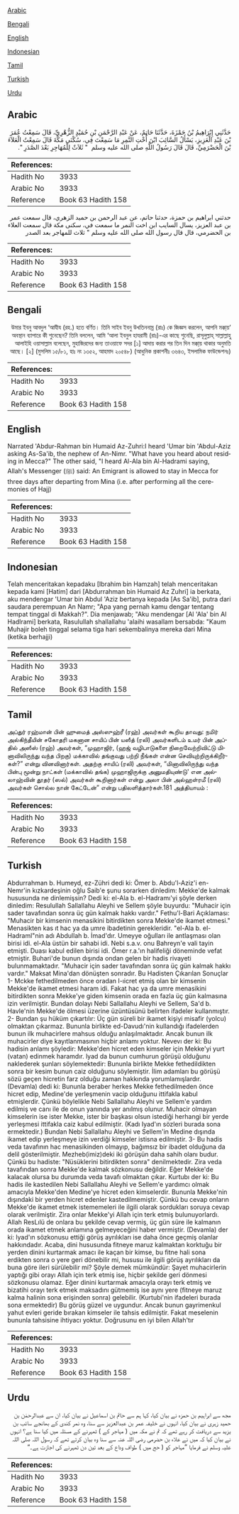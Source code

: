 [Arabic](#arabic)

[Bengali](#bengali)

[English](#english)

[Indonesian](#indonesian)

[Tamil](#tamil)

[Turkish](#turkish)

[Urdu](#urdu)

## Arabic


<div dir="rtl" lang="ar" style={{fontSize:'larger',backgroundColor:'#f8f9fa',padding:20}}>
حَدَّثَنِي إِبْرَاهِيمُ بْنُ حَمْزَةَ، حَدَّثَنَا حَاتِمٌ، عَنْ عَبْدِ الرَّحْمَنِ بْنِ حُمَيْدٍ الزُّهْرِيِّ، قَالَ سَمِعْتُ عُمَرَ بْنَ عَبْدِ الْعَزِيزِ، يَسْأَلُ السَّائِبَ ابْنَ أُخْتِ النَّمِرِ مَا سَمِعْتَ فِي، سُكْنَى مَكَّةَ قَالَ سَمِعْتُ الْعَلاَءَ بْنَ الْحَضْرَمِيِّ، قَالَ قَالَ رَسُولُ اللَّهِ صلى الله عليه وسلم ‏ "‏ ثَلاَثٌ لِلْمُهَاجِرِ بَعْدَ الصَّدَرِ ‏"‏‏.‏
</div>
<div style={{backgroundColor:'#f8f9fa',padding:20, marginBottom: 10}}><table> <thead> <tr> <th>References:</th> <th></th> </tr> </thead> <tbody><tr><td>Hadith No</td><td>3933</td></tr><tr><td>Arabic No</td><td>3933</td></tr><tr><td>Reference</td><td>Book 63 Hadith 158</td></tr></tbody></table></div>


<div dir="rtl" lang="ar" style={{fontSize:'larger',backgroundColor:'#f8f9fa',padding:20}}>
حدثني ابراهيم بن حمزة، حدثنا حاتم، عن عبد الرحمن بن حميد الزهري، قال سمعت عمر بن عبد العزيز، يسال السايب ابن اخت النمر ما سمعت في، سكنى مكة قال سمعت العلاء بن الحضرمي، قال قال رسول الله صلى الله عليه وسلم " ثلاث للمهاجر بعد الصدر
</div>
<div style={{backgroundColor:'#f8f9fa',padding:20, marginBottom: 10}}><table> <thead> <tr> <th>References:</th> <th></th> </tr> </thead> <tbody><tr><td>Hadith No</td><td>3933</td></tr><tr><td>Arabic No</td><td>3933</td></tr><tr><td>Reference</td><td>Book 63 Hadith 158</td></tr></tbody></table></div>

## Bengali


<div dir="rtl" lang="bn" style={{fontSize:'larger',backgroundColor:'#f8f9fa',padding:20}}>
‘উমার ইবনু আবদুল ‘আযীয (রহ.) হতে বর্ণিত। তিনি সাইব ইবনু উখতিননাম্র (রাঃ) কে জিজ্ঞস করলেন, আপনি মক্কা্য় অবস্থান ব্যাপারে কী শুনেছেন? তিনি বললেন, আমি ‘আলা ইবনুল হাযরামী (রাঃ)-এর কাছে শুনেছি, রাসূলুল্লাহ্ সাল্লাল্লাহু আলাইহি ওয়াসাল্লাম বলেছেন, মুহাজিরদের জন্য তাওয়াফে সদর [১] আদায় করার পর তিন দিন মক্কা্য় থাকার অনুমতি আছে। [২] (মুসলিম ১৫/৮১, হাঃ নং ১৩৫২, আহমাদ ২০৫৪৮) (আধুনিক প্রকাশনীঃ ৩৬৪৩, ইসলামিক ফাউন্ডেশনঃ)
</div>
<div style={{backgroundColor:'#f8f9fa',padding:20, marginBottom: 10}}><table> <thead> <tr> <th>References:</th> <th></th> </tr> </thead> <tbody><tr><td>Hadith No</td><td>3933</td></tr><tr><td>Arabic No</td><td>3933</td></tr><tr><td>Reference</td><td>Book 63 Hadith 158</td></tr></tbody></table></div>

## English


<div dir="ltr" lang="en" style={{fontSize:'larger',backgroundColor:'#f8f9fa',padding:20}}>
Narrated 'Abdur-Rahman bin Humaid Az-Zuhri:I heard 'Umar bin 'Abdul-Aziz asking As-Sa'ib, the nephew of An-Nimr. "What have you heard about residing in Mecca?" The other said, "I heard Al-Ala bin Al-Hadrami saying, Allah's Messenger (ﷺ) said: An Emigrant is allowed to stay in Mecca for three days after departing from Mina (i.e. after performing all the ceremonies of Hajj)
</div>
<div style={{backgroundColor:'#f8f9fa',padding:20, marginBottom: 10}}><table> <thead> <tr> <th>References:</th> <th></th> </tr> </thead> <tbody><tr><td>Hadith No</td><td>3933</td></tr><tr><td>Arabic No</td><td>3933</td></tr><tr><td>Reference</td><td>Book 63 Hadith 158</td></tr></tbody></table></div>

## Indonesian


<div dir="ltr" lang="id" style={{fontSize:'larger',backgroundColor:'#f8f9fa',padding:20}}>
Telah menceritakan kepadaku [Ibrahim bin Hamzah] telah menceritakan kepada kami [Hatim] dari [Abdurrahman bin Humaid Az Zuhri] ia berkata, aku mendengar 'Umar bin Abdul 'Aziz bertanya kepada [As Sa'ib], putra dari saudara perempuan An Namr; "Apa yang pernah kamu dengar tentang tempat tinggal di Makkah?". Dia menjawab; "Aku mendengar [Al 'Ala' bin Al Hadlrami] berkata, Rasulullah shallallahu 'alaihi wasallam bersabda: "Kaum Muhajir boleh tinggal selama tiga hari sekembalinya mereka dari Mina (ketika berhajji)
</div>
<div style={{backgroundColor:'#f8f9fa',padding:20, marginBottom: 10}}><table> <thead> <tr> <th>References:</th> <th></th> </tr> </thead> <tbody><tr><td>Hadith No</td><td>3933</td></tr><tr><td>Arabic No</td><td>3933</td></tr><tr><td>Reference</td><td>Book 63 Hadith 158</td></tr></tbody></table></div>

## Tamil


<div dir="ltr" lang="ta" style={{fontSize:'larger',backgroundColor:'#f8f9fa',padding:20}}>
அப்துர் ரஹ்மான் பின் ஹுமைத் அஸ்ஸுஹ்ரீ (ரஹ்) அவர்கள் கூறிய தாவது: நமிர் அல்கிந்தீயின் சகோதரி மகனான சாயிப் பின் யஸீத் (ரலி) அவர்களிடம் உமர் பின் அப்தில் அஸீஸ் (ரஹ்) அவர்கள், “முஹாஜிர், (ஹஜ் வழிபாடுகளை நிறைவேற்றிவிட்டு மினாவிலிருந்து வந்த பிறகு) மக்காவில் தங்குவது பற்றி நீங்கள் என்ன செவியுற்றிருக்கிறீர்கள்?” என்று வினவினார்கள். அதற்கு சாயிப் (ரலி) அவர்கள், “மினாவிலிருந்து வந்த பின்பு மூன்று நாட்கள் (மக்காவில் தங்க) முஹாஜிருக்கு அனுமதியுண்டு' என அல்லாஹ்வின் தூதர் (ஸல்) அவர்கள் கூறினார்கள் என்று அலா பின் அல்ஹள்ரமீ (ரலி) அவர்கள் சொல்ல நான் கேட்டேன்” என்று பதிலளித்தார்கள்.181 அத்தியாயம் :
</div>
<div style={{backgroundColor:'#f8f9fa',padding:20, marginBottom: 10}}><table> <thead> <tr> <th>References:</th> <th></th> </tr> </thead> <tbody><tr><td>Hadith No</td><td>3933</td></tr><tr><td>Arabic No</td><td>3933</td></tr><tr><td>Reference</td><td>Book 63 Hadith 158</td></tr></tbody></table></div>

## Turkish


<div dir="ltr" lang="tr" style={{fontSize:'larger',backgroundColor:'#f8f9fa',padding:20}}>
Abdurrahman b. Humeyd, ez-Zühri dedi ki: Ömer b. Abdu'l-Aziz'i en-Nemr'in kızkardeşinin oğlu Saib'e şunu sorarken dinledim: Mekke'de kalmak hususunda ne dinlemişsin? Dedi ki: el-Ala b. el-Hadramı'yi şöyle derken dinledim: Resulullah Sallallahu Aleyhi ve Sellem şöyle buyurdu: "Muhacir için sader tavafından sonra üç gün kalmak hakkı vardır." Fethu'l-Bari Açıklaması: "Muhacir bir kimsenin menasikini bitirdikten sonra Mekke'de ikamet etmesi." Menasikten kas ıt hac ya da umre ibadetinin gerekleridir. "el-Ala b. el-Hadraml"nin adı Abdullah b. İmad'dır. Umeyye oğulları ile antlaşması olan birisi idi. el-Ala üstün bir sahabi idi. Nebi s.a.v. onu Bahreyn'e vali tayin etmişti. Duası kabul edilen birisi idi. Ömer r.a.'ın halifeliği döneminde vefat etmiştir. Buhari'de bunun dışında ondan gelen bir hadis rivayeti bulunmamaktadır. "Muhacir için sader tavafından sonra üç gün kalmak hakkı vardır." Maksat Mina'dan dönüşten sonradır. Bu Hadisten Çıkarılan Sonuçlar 1- Mckke fethedilmeden önce oradan I-ıicret etmiş olan bir kimsenin Mekke'de ikamet etmesi haram idi. Fakat hac ya da umre menasikini bitirdikten sonra Mekke'ye giden kimsenin orada en fazla üç gün kalmasına izin verilmiştir. Bundan dolayı Nebi Sallallahu Aleyhi ve Sellem, Sa'd b. Havle'nin Mekke'de ölmesi üzerine üzüntüsünü belirten ifadeler kullanmıştır. 2- Bundan şu hüküm çıkartılır: Üç gün süreli bir ikamet kişiyi misafir (yolcu) olmaktan çıkarmaz. Bununla birlikte ed-Davudı'nin kullandığı ifadelerden bunun ilk muhacirlere mahsus olduğu anlaşılmaktadır. Ancak bunun ilk muhacirler diye kayıtlanmasının hiçbir anlamı yoktur. Nevevı der ki: Bu hadisin anlamı şöyledir: Mekke'den hicret eden kimseler için Mekke'yi yurt (vatan) edinmek haramdır. lyad da bunun cumhurun görüşü olduğunu naklederek şunları söylemektedir: Bununla birlikte Mekke fethedildikten sonra bir kesim bunun caiz olduğunu söylemiştir. İlim adamları bu görüşü sözü geçen hicretin farz olduğu zaman hakkında yorumlamışlardır. (Devamla) dedi ki: Bununla beraber herkes Mekke fethedilmeden önce hicret edip, Medine'de yerleşmenin vacip olduğunu ittifakla kabul etmişlerdir. Çünkü böylelikle Nebi Sallallahu Aleyhi ve Sellem'e yardım edilmiş ve canı ile de onun yanında yer anılmış olunur. Muhacir olmayan kimselerin ise ister Mekke, ister bir başkası olsun istediği herhangi bir yerde yerleşmesi ittifakla caiz kabul edilmiştir. (Kadı Iyad'ın sözleri burada sona ermektedir.) Bundan Nebi Sallallahu Aleyhi ve Sellem'in Medine dışında ikamet edip yerleşmeye izin verdiği kimseler istisna edilmiştir. 3- Bu hadis veda tavafının hac menasikinden olmayıp, bağımsız bir ibadet olduğuna da delil gösterilmiştir. Mezheb(imiz)deki iki görüşün daha sahih olanı budur. Çünkü bu hadiste: "Nüsüklerini bitirdikten sonra" denilmektedir. Zira veda tavafından sonra Mekke'de kalmak sözkonusu değildir. Eğer Mekke'de kalacak olursa bu durumda veda tavafı olmaktan çıkar. Kurtubı der ki: Bu hadis ile kastedilen Nebi Sallallahu Aleyhi ve Sellem'e yardımcı olmak amacıyla Mekke'den Medine'ye hicret eden kimselerdir. Bununla Mekke'nin dışındaki bir yerden hicret edenler kastedilmemiştir. Çünkü bu cevap onların Mekke'de ikamet etmek istememeleri ile ilgili olarak sordukları soruya cevap olarak verilmiştir. Zira onlar Mekke'yi Allah için terk etmiş bulunuyorlardı. Allah ResLılü de onlara bu şekilde cevap vermiş, üç gün süre ile kalmanın orada ikamet etmek anlamına gelmeyeceğini haber vermiştir. (Devamla) der ki: lyad'ın sözkonusu ettiği görüş ayrılıkları ise daha önce geçmiş olanlar hakkındadır. Acaba, dini hususunda fitneye maruz kalmaktan korktuğu bir yerden dinini kurtarmak amacı ile kaçan bir kimse, bu fitne hali sona erdikten sonra o yere geri dönebilir mi, hususu ile ilgili görüş ayrılıkları da buna göre ileri sürülebilir mi? Şöyle demek mümkündür: Şayet muhacirlerin yaptığı gibi orayı Allah için terk etmiş ise, hiçbir şekilde geri dönmesi sözkonusu olamaz. Eğer dinini kurtarmak amacıyla orayı terk etmiş ve bizatihi orayı terk etmek maksadını gütmemiş ise aynı yere (fitneye maruz kalma halinin sona erişinden sonra) gelebilir. (Kurtubi'nin ifadeleri burada sona ermektedir) Bu görüş güzel ve uygundur. Ancak bunun gayrimenkul yahut evleri geride bırakan kimseler ile tahsis edilmiştir. Fakat meselenin bununla tahsisine ihtiyacı yoktur. Doğrusunu en iyi bilen Allah'tır
</div>
<div style={{backgroundColor:'#f8f9fa',padding:20, marginBottom: 10}}><table> <thead> <tr> <th>References:</th> <th></th> </tr> </thead> <tbody><tr><td>Hadith No</td><td>3933</td></tr><tr><td>Arabic No</td><td>3933</td></tr><tr><td>Reference</td><td>Book 63 Hadith 158</td></tr></tbody></table></div>

## Urdu


<div dir="rtl" lang="ur" style={{fontSize:'larger',backgroundColor:'#f8f9fa',padding:20}}>
مجھ سے ابراہیم بن حمزہ نے بیان کیا، کہا ہم سے حاتم بن اسماعیل نے بیان کیا، ان سے عبدالرحمٰن بن حمید زہری نے بیان کیا، انہوں نے خلیفہ عمر بن عبدالعزیز سے سنا، وہ نمر کندی کے بھانجے سائب بن یزید سے دریافت کر رہے تھے کہ تم نے مکہ میں ( مہاجر کے ) ٹھہرنے کے مسئلہ میں کیا سنا ہے؟ انہوں نے بیان کیا کہ میں نے علاء بن حضرمی رضی اللہ عنہ سے سنا وہ بیان کرتے تھے کہ رسول اللہ صلی اللہ علیہ وسلم نے فرمایا ”مہاجر کو ( حج میں ) طواف وداع کے بعد تین دن ٹھہرنے کی اجازت ہے۔“
</div>
<div style={{backgroundColor:'#f8f9fa',padding:20, marginBottom: 10}}><table> <thead> <tr> <th>References:</th> <th></th> </tr> </thead> <tbody><tr><td>Hadith No</td><td>3933</td></tr><tr><td>Arabic No</td><td>3933</td></tr><tr><td>Reference</td><td>Book 63 Hadith 158</td></tr></tbody></table></div>